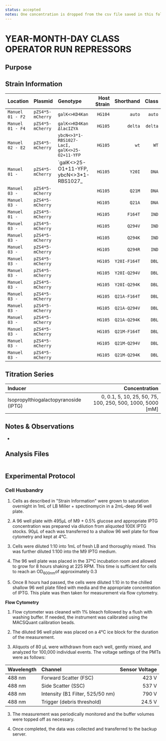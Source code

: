 ```yaml
---
status: accepted
notes: One concentration is dropped from the csv file saved in this folder as it is spurious. 
---
```


# YEAR-MONTH-DAY CLASS OPERATOR RUN REPRESSORS

## Purpose


## Strain Information

| Location | Plasmid | Genotype | Host Strain | Shorthand | Class |
| :------- | :------ | :------- | ----------: | --------: | -----:| 
| `Manuel 01 - F2` | `pZS4*5-mCherry` |  `galK<>KD4Kan` | `HG104` | `auto` | `auto`|
| `Manuel 01 - F4` | `pZS4*5-mCherry` | `galK<>KD4Kan ΔlacIZYA` | `HG105` | `delta`| `delta`|
| `Manuel 02 - E2` | `pZS4*5-mCherry` | `ybcN<>3*1-RBS1027-LacI, galK<>25-O2+11-YFP` | `HG105` | `wt` | `WT`|
| `Manuel 01 - ` | `pZS4*5-mCherry` | `galK<>25-O1+11-YFP, ybcN<>3*1-RBS1027_ | `HG105` | `Y20I` | `DNA`|
| `Manuel 03 - ` | `pZS4*5-mCherry` |  | `HG105` | `Q21M` | `DNA`|
| `Manuel 03 - ` | `pZS4*5-mCherry` |  | `HG105` | `Q21A` | `DNA`|
| `Manuel 01 - ` | `pZS4*5-mCherry` |  | `HG105` | `F164T` | `IND`|
| `Manuel 03 - ` | `pZS4*5-mCherry` |  | `HG105` | `Q294V` | `IND`|
| `Manuel 03 - ` | `pZS4*5-mCherry` |  | `HG105` | `Q294K` | `IND`|
| `Manuel 03 - ` | `pZS4*5-mCherry` |  | `HG105` | `Q294R` | `IND`|
| `Manuel 03 - ` | `pZS4*5-mCherry` |  | `HG105` | `Y20I-F164T` | `DBL`|
| `Manuel 03 - ` | `pZS4*5-mCherry` |  | `HG105` | `Y20I-Q294V` | `DBL`|
| `Manuel 03 - ` | `pZS4*5-mCherry` |  | `HG105` | `Y20I-Q294K` | `DBL`|
| `Manuel 03 - ` | `pZS4*5-mCherry` |  | `HG105` | `Q21A-F164T` | `DBL`|
| `Manuel 03 - ` | `pZS4*5-mCherry` |  | `HG105` | `Q21A-Q294V` | `DBL`|
| `Manuel 03 - ` | `pZS4*5-mCherry` |  | `HG105` | `Q21A-Q294K` | `DBL`|
| `Manuel 03 - ` | `pZS4*5-mCherry` |  | `HG105` | `Q21M-F164T` | `DBL`|
| `Manuel 03 - ` | `pZS4*5-mCherry` |  | `HG105` | `Q21M-Q294V` | `DBL`|
| `Manuel 03 - ` | `pZS4*5-mCherry` |  | `HG105` | `Q21M-Q294K` | `DBL`|



## Titration Series
| Inducer | Concentration |
| :------ | ------------: |
| Isopropylthiogalactopyranoside (IPTG) | 0, 0.1, 5, 10, 25, 50, 75, 100, 250, 500, 1000, 5000  [mM] |

## Notes & Observations
* 

## Analysis Files
![]()

## Experimental Protocol

### Cell Husbandry

1. Cells as described in "Strain Information" were grown to saturation overnight in 1mL of LB Miller + spectinomycin in a 2mL-deep 96 well plate.

2. A 96 well plate with 495µL of M9 + 0.5% glucose and appropriate IPTG concentration was prepared via dilution from aliquoted 100X IPTG stocks. 90µL of each  was transferred to a shallow 96 well plate for flow cytometry and kept at 4°C.

3. Cells were diluted 1:10 into 1mL of fresh LB and thoroughly mixed. This was further diluted 1:100 into the M9 IPTG medium.

4. The 96 well plate was placed in the 37°C incubation room and allowed to grow for 8 hours shaking at 225 RPM. This time is sufficient for cells to reach an  OD<sub>600nm</sub>of approximately 0.3

5.  Once 8 hours had passed, the cells were diluted 1:10 in to the chilled shallow 96 well plate filled with media and the appropriate concentration of IPTG. This plate was then taken for measurement via flow cytometry.


**Flow Cytometry**
1. Flow cytometer was cleaned with 1% bleach followed by a flush with washing buffer. If needed, the instrument was calibrated using the MACSQuant calibration beads.
 
2. The diluted 96 well plate was placed on a 4°C ice block for the duration of the measurement. 

2. Aliquots of 80 µL were withdrawn from each well, gently mixed, and analyzed for 100,000
individual events. The voltage settings of the PMTs were as follows:

| Wavelength | Channel | Sensor Voltage|
|:---|:---|---:|
| 488 nm | Forward Scatter (FSC) | 423 V|
| 488 nm   | Side Scatter (SSC) | 537 V|
| 488 nm | Intensity (B1 Filter, 525/50 nm) | 790 V|
| 488 nm | Trigger (debris threshold) | 24.5 V|

3. The measurement was periodically monitored and the buffer volumes were topped
off as necessary.

4. Once completed, the data was collected and transferred to the backup server.

